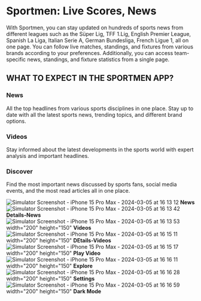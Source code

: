 # Sportmen: Live Scores, News

With Sportmen, you can stay updated on hundreds of sports news from different leagues such as the Süper Lig, TFF 1.Lig, English Premier League, Spanish La Liga, Italian Serie A, German Bundesliga, French Ligue 1, all on one page. You can follow live matches, standings, and fixtures from various brands according to your preferences. Additionally, you can access team-specific news, standings, and fixture statistics from a single page.

## WHAT TO EXPECT IN THE SPORTMEN APP?

### News
All the top headlines from various sports disciplines in one place. Stay up to date with all the latest sports news, trending topics, and different brand options.

### Videos
Stay informed about the latest developments in the sports world with expert analysis and important headlines.

### Discover
Find the most important news discussed by sports fans, social media events, and the most read articles all in one place.

![Simulator Screenshot - iPhone 15 Pro Max - 2024-03-05 at 16 13 12](https://github.com/IremSever/Sportmen/assets/99093113/47431b3a-9496-4bb0-922c-913e0d70958c?size=100) **News**
![Simulator Screenshot - iPhone 15 Pro Max - 2024-03-05 at 16 13 42](https://github.com/IremSever/Sportmen/assets/99093113/2365d9a5-c3b5-4fad-bbf6-e2642de6d07c?size=100) **Details-News**
![Simulator Screenshot - iPhone 15 Pro Max - 2024-03-05 at 16 13 53](https://github.com/IremSever/Sportmen/assets/99093113/ed25e0d4-3328-4442-b137-d7cd23940fb9) width="200" height="150"  **Videos**
![Simulator Screenshot - iPhone 15 Pro Max - 2024-03-05 at 16 15 11](https://github.com/IremSever/Sportmen/assets/99093113/5163a4ec-9a38-42a2-879f-2c6f0f4b52ec) width="200" height="150"  **DEtails-Videos**
![Simulator Screenshot - iPhone 15 Pro Max - 2024-03-05 at 16 15 17](https://github.com/IremSever/Sportmen/assets/99093113/0bed1909-6e9b-416a-bb56-4af3b38462b5) width="200" height="150"  **Play Video**
![Simulator Screenshot - iPhone 15 Pro Max - 2024-03-05 at 16 16 11](https://github.com/IremSever/Sportmen/assets/99093113/2748ce4a-aa99-47f1-977a-abfc6e810829) width="200" height="150"  **Explore**
![Simulator Screenshot - iPhone 15 Pro Max - 2024-03-05 at 16 16 28](https://github.com/IremSever/Sportmen/assets/99093113/5ffafb23-239f-4ef1-88f1-2823baec3775) width="200" height="150"  **Settings**
![Simulator Screenshot - iPhone 15 Pro Max - 2024-03-05 at 16 16 59](https://github.com/IremSever/Sportmen/assets/99093113/3666687d-2893-4669-8883-2e43eb548b60) width="200" height="150" **Dark Mode**
